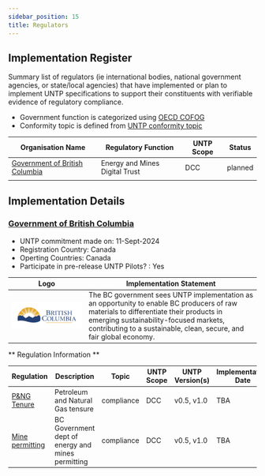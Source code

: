 ```yaml
---
sidebar_position: 15
title: Regulators
---
```


## Implementation Register

Summary list of regulators (ie international bodies, national government agencies, or state/local agencies) that have implemented or plan to implement UNTP specifications to support their constituents with verifiable evidence of regulatory compliance. 

* Government function is categorized using [OECD COFOG](https://www.oecd-ilibrary.org/governance/government-at-a-glance-2023_0ffb2b04-en)
* Conformity topic is defined from [UNTP conformity topic](https://test.uncefact.org/vocabulary/untp/core/0/conformityTopicCode)


|Organisation Name |Regulatory Function|UNTP Scope|Status|
|--|--|--|--|
|[Government of British Columbia](#government-of-british-columbia)|Energy and Mines Digital Trust|DCC|planned| 
| | | | |


## Implementation Details


### [Government of British Columbia](https://digital.gov.bc.ca/)

* UNTP commitment made on:  11-Sept-2024
* Registration Country: Canada
* Operting Countries: Canada
* Participate in pre-release UNTP Pilots? : Yes

|Logo|Implementation Statement|
|--|--|
|![BC Gov](../../implementations/digital.gov.bc.ca/logo.png)|The BC government sees UNTP implementation as an opportunity to enable BC producers of raw materials to differentiate their products in emerging sustainability-focused markets, contributing to a sustainable, clean, secure, and fair global economy. |

** Regulation Information **

|Regulation|Description|Topic|UNTP Scope|UNTP Version(s)|Implementation Date|Test Report|
|--|--|--|--|--|--|--|
|[P&NG Tenure](https://www2.gov.bc.ca/gov/content/industry/natural-gas-oil/petroleum-natural-gas-tenure)|Petroleum and Natural Gas tensure|compliance|DCC|v0.5, v1.0|TBA|TBA |
|[Mine permitting](https://www2.gov.bc.ca/gov/content/industry/mineral-exploration-mining/permitting)|BC Government dept of energy and mines permitting|compliance|DCC|v0.5, v1.0|TBA|TBA|
